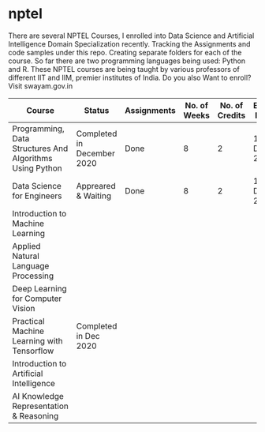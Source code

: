 # nptel
There are several NPTEL Courses, I enrolled into Data Science and Artificial Intelligence Domain Specialization recently.  Tracking the Assignments and code samples under this repo.  Creating separate folders for each of the course.  So far there are two programming languages being used: Python and R.  These NPTEL courses are being taught by various professors of different IIT and IIM, premier institutes of India.  Do you also Want to enroll? Visit swayam.gov.in


<table>
<thead>
  <tr>
    <th>Course</th>
    <th>Status</th>
    <th>Assignments</th>
    <th>No. of Weeks<br></th>
    <th>No. of Credits</th>
    <th>Exam Date</th>

  </tr>
</thead>
<tbody>
  <tr>
    <td>Programming, Data Structures And Algorithms Using Python</td>
    <td>Completed in December 2020</td>
    <td>Done</td>
    <td>8</td>
    <td>2</td>
    <td>18-Dec-2020</td>
   
  </tr>
  <tr>
    <td>Data Science for Engineers</td>
    <td>Appreared & Waiting </td>
    <td>Done</td>
    <td>8</td>
    <td>2</td>
    <td>18-Dec-2020</td>
  </tr>
  <tr>
    <td>Introduction to Machine Learning</td>
    <td></td>
    <td></td>
    <td></td>
    <td></td>
    <td></td>
 
  </tr>
  <tr>
    <td>Applied Natural Language Processing</td>
    <td></td>
    <td></td>
    <td></td>
    <td></td>
    <td></td>
  
  </tr>
  <tr>
    <td>Deep Learning for Computer Vision</td>
    <td></td>
    <td></td>
    <td></td>
    <td></td>
    <td></td>


  </tr>
  <tr>
    <td>Practical Machine Learning with Tensorflow</td>
    <td>Completed in Dec 2020</td>
    <td></td>
    <td></td>
    <td></td>
    <td></td>
    <td></td>
 
  </tr>
   <tr>
    <td>Introduction to Artificial Intelligence</td>
    <td></td>
    <td></td>
    <td></td>
    <td></td>
    <td></td>

  
  </tr>
   <tr>
    <td>AI Knowledge Representation & Reasoning</td>
    <td></td>
    <td></td>
    <td></td>
    <td></td>
    <td></td>

  </tr>
</tbody>
</table>
